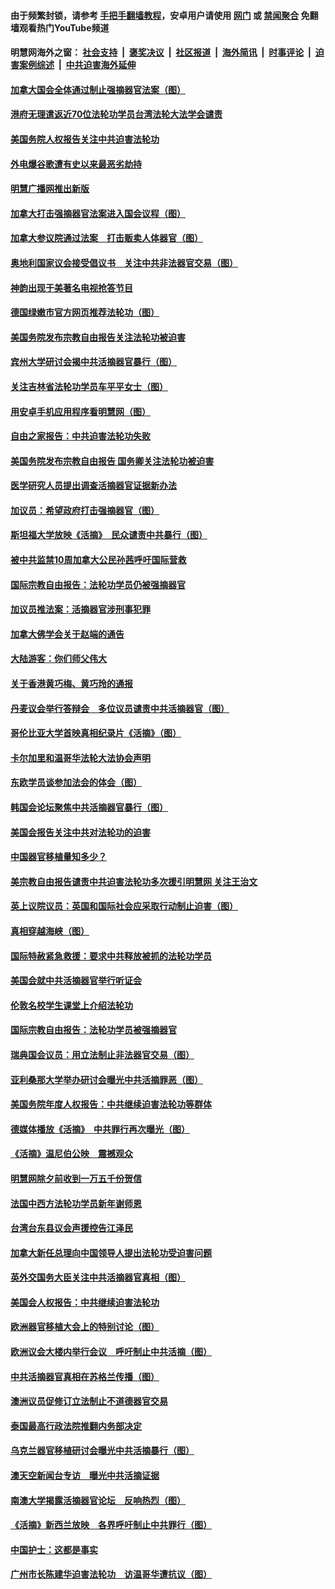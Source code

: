 #### 由于频繁封锁，请参考 [手把手翻墙教程](https://github.com/gfw-breaker/guides/wiki/)，安卓用户请使用 [网门](https://github.com/gfw-breaker/bn-android/blob/master/ogate.md?t=05250636) 或 [禁闻聚合](https://github.com/gfw-breaker/bn-android) 免翻墙观看热门YouTube频道 

#### 明慧网海外之窗：&nbsp;[社会支持](140.md?t=05250636) &nbsp;|&nbsp; [褒奖决议](282.md?t=05250636) &nbsp;|&nbsp; [社区报道](91.md?t=05250636) &nbsp;|&nbsp; [海外简讯](245.md?t=05250636) &nbsp;|&nbsp; [时事评论](251.md?t=05250636) &nbsp;|&nbsp; [迫害案例综述](328.md?t=05250636) &nbsp;|&nbsp; [中共迫害海外延伸](236.md?t=05250636) 

#### [加拿大国会全体通过制止强摘器官法案（图）](../pages/245/385804.md?t=05250636) 

#### [港府无理遣返近70位法轮功学员台湾法轮大法学会谴责](../pages/245/385663.md?t=05250636) 

#### [美国务院人权报告关注中共迫害法轮功](../pages/245/383923.md?t=05250636) 

#### [外电爆谷歌遭有史以来最恶劣劫持](../pages/245/377269.md?t=05250636) 

#### [明慧广播网推出新版](../pages/245/377179.md?t=05250636) 

#### [加拿大打击强摘器官法案进入国会议程（图）](../pages/245/376558.md?t=05250636) 

#### [加拿大参议院通过法案　打击贩卖人体器官（图）](../pages/245/376340.md?t=05250636) 

#### [奥地利国家议会接受倡议书　关注中共非法器官交易（图）](../pages/245/374450.md?t=05250636) 

#### [神韵出现于美著名电视抢答节目](../pages/245/373890.md?t=05250636) 

#### [德国绿嫩市官方网页推荐法轮功（图）](../pages/245/373870.md?t=05250636) 

#### [美国务院发布宗教自由报告关注法轮功被迫害](../pages/245/368219.md?t=05250636) 

#### [宾州大学研讨会揭中共活摘器官暴行（图）](../pages/245/364359.md?t=05250636) 

#### [关注吉林省法轮功学员车平平女士（图）](../pages/245/361778.md?t=05250636) 

#### [用安卓手机应用程序看明慧网（图）](../pages/245/353679.md?t=05250636) 

#### [自由之家报告：中共迫害法轮功失败](../pages/245/352914.md?t=05250636) 

#### [美国务院发布宗教自由报告 国务卿关注法轮功被迫害](../pages/245/352581.md?t=05250636) 

#### [医学研究人员提出调查活摘器官证据新办法](../pages/245/349164.md?t=05250636) 

#### [加议员：希望政府打击强摘器官（图）](../pages/245/348742.md?t=05250636) 

#### [斯坦福大学放映《活摘》　民众谴责中共暴行（图）](../pages/245/348695.md?t=05250636) 

#### [被中共监禁10周加拿大公民孙茜呼吁国际营救](../pages/245/346830.md?t=05250636) 

#### [国际宗教自由报告：法轮功学员仍被强摘器官](../pages/245/346264.md?t=05250636) 

#### [加议员推法案：活摘器官涉刑事犯罪](../pages/245/345691.md?t=05250636) 

#### [加拿大佛学会关于赵端的通告](../pages/245/344995.md?t=05250636) 

#### [大陆游客：你们师父伟大](../pages/245/345076.md?t=05250636) 

#### [关于香港黄巧梅、黄巧玲的通报](../pages/245/344013.md?t=05250636) 

#### [丹麦议会举行答辩会　多位议员谴责中共活摘器官（图）](../pages/245/338901.md?t=05250636) 

#### [哥伦比亚大学首映真相纪录片《活摘》（图）](../pages/245/338573.md?t=05250636) 

#### [卡尔加里和温哥华法轮大法协会声明](../pages/245/337877.md?t=05250636) 

#### [东欧学员谈参加法会的体会（图）](../pages/245/337572.md?t=05250636) 

#### [韩国会论坛聚焦中共活摘器官暴行（图）](../pages/245/336378.md?t=05250636) 

#### [美国会报告关注中共对法轮功的迫害](../pages/245/336037.md?t=05250636) 

#### [中国器官移植量知多少？](../pages/245/335230.md?t=05250636) 

#### [美宗教自由报告谴责中共迫害法轮功多次援引明慧网 关注王治文](../pages/245/332811.md?t=05250636) 

#### [英上议院议员：英国和国际社会应采取行动制止迫害（图）](../pages/245/331105.md?t=05250636) 

#### [真相穿越海峡（图）](../pages/245/330941.md?t=05250636) 

#### [国际特赦紧急救援：要求中共释放被抓的法轮功学员](../pages/245/330548.md?t=05250636) 

#### [美国会就中共活摘器官举行听证会](../pages/245/330507.md?t=05250636) 

#### [伦敦名校学生课堂上介绍法轮功](../pages/245/329590.md?t=05250636) 

#### [国际宗教自由报告：法轮功学员被强摘器官](../pages/245/327469.md?t=05250636) 

#### [瑞典国会议员：用立法制止非法器官交易（图）](../pages/245/327391.md?t=05250636) 

#### [亚利桑那大学举办研讨会曝光中共活摘罪恶（图）](../pages/245/326761.md?t=05250636) 

#### [美国务院年度人权报告：中共继续迫害法轮功等群体](../pages/245/326697.md?t=05250636) 

#### [德媒体播放《活摘》　中共罪行再次曝光（图）](../pages/245/324655.md?t=05250636) 

#### [《活摘》温尼伯公映　震撼观众](../pages/245/324614.md?t=05250636) 

#### [明慧网除夕前收到一万五千份贺信](../pages/245/323546.md?t=05250636) 

#### [法国中西方法轮功学员新年谢师恩](../pages/245/323447.md?t=05250636) 

#### [台湾台东县议会声援控告江泽民](../pages/245/322922.md?t=05250636) 

#### [加拿大新任总理向中国领导人提出法轮功受迫害问题](../pages/245/320263.md?t=05250636) 

#### [英外交国务大臣关注中共活摘器官真相（图）](../pages/245/319533.md?t=05250636) 

#### [美国会人权报告：中共继续迫害法轮功](../pages/245/317412.md?t=05250636) 

#### [欧洲器官移植大会上的特别讨论（图）](../pages/245/316126.md?t=05250636) 

#### [欧洲议会大楼内举行会议　呼吁制止中共活摘（图）](../pages/245/316013.md?t=05250636) 

#### [中共活摘器官真相在苏格兰传播（图）](../pages/245/315254.md?t=05250636) 

#### [澳洲议员促修订立法制止不道德器官交易](../pages/245/314162.md?t=05250636) 

#### [泰国最高行政法院推翻内务部决定](../pages/245/313724.md?t=05250636) 

#### [乌克兰器官移植研讨会曝光中共活摘暴行（图）](../pages/245/312675.md?t=05250636) 

#### [澳天空新闻台专访　曝光中共活摘证据](../pages/245/312331.md?t=05250636) 

#### [南澳大学揭露活摘器官论坛　反响热烈（图）](../pages/245/311913.md?t=05250636) 

#### [《活摘》新西兰放映　各界呼吁制止中共罪行（图）](../pages/245/311871.md?t=05250636) 

#### [中国护士：这都是事实](../pages/245/311692.md?t=05250636) 

#### [广州市长陈建华迫害法轮功　访温哥华遭抗议（图）](../pages/245/311028.md?t=05250636) 

